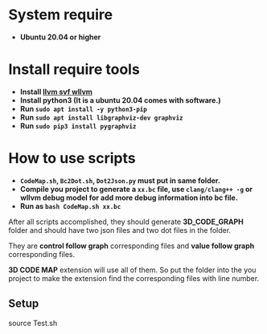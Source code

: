 # System require
- **Ubuntu 20.04 or higher**

# Install require tools

- **Install [llvm svf wllvm](https://github.com/SVF-tools/WebSVF)**
- **Install python3 (It is a ubuntu 20.04 comes with software.)**
- **Run `sudo apt install -y python3-pip`**
- **Run `sudo apt install libgraphviz-dev graphviz`**
- **Run `sudo pip3 install pygraphviz`**

# How to use scripts

- **`CodeMap.sh`, `Bc2Dot.sh`, `Dot2Json.py` must put in same folder.**
- **Compile you project to generate a `xx.bc` file, use `clang/clang++ -g` or wllvm debug model for add more debug information into bc file.**
- **Run as `bash CodeMap.sh xx.bc`**

After all scripts accomplished, they should generate **3D_CODE_GRAPH** folder and should have two json files and two dot files in the folder. 

They are **control follow graph** corresponding files and **value follow graph** corresponding files.

**3D CODE MAP** extension will use all of them. So put the folder into the you project to make the extension find the corresponding files with line number.

## Setup
source Test.sh

